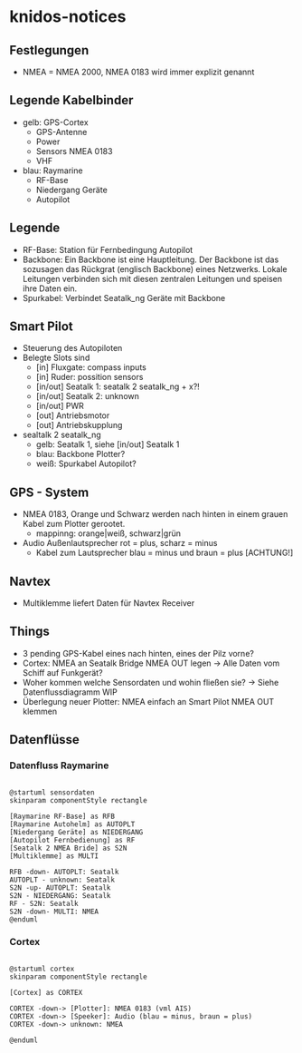 # knidos-notices
## Festlegungen
- NMEA = NMEA 2000, NMEA 0183 wird immer explizit genannt

## Legende Kabelbinder
- gelb: GPS-Cortex
    - GPS-Antenne
    - Power
    - Sensors NMEA 0183
    - VHF
- blau: Raymarine
    - RF-Base
    - Niedergang Geräte
    - Autopilot

## Legende
- RF-Base: Station für Fernbedingung Autopilot
- Backbone: Ein Backbone ist eine Hauptleitung. Der Backbone ist das sozusagen das Rückgrat (englisch Backbone) eines Netzwerks. Lokale Leitungen verbinden sich mit diesen zentralen Leitungen und speisen ihre Daten ein.
- Spurkabel: Verbindet Seatalk_ng Geräte mit Backbone

## Smart Pilot
- Steuerung des Autopiloten
- Belegte Slots sind
    - [in] Fluxgate: compass inputs
    - [in] Ruder: possition sensors
    - [in/out] Seatalk 1: seatalk 2 seatalk_ng + x?!
    - [in/out] Seatalk 2: unknown
    - [in/out] PWR
    - [out] Antriebsmotor
    - [out] Antriebskupplung
- sealtalk 2 seatalk_ng
    - gelb: Seatalk 1, siehe [in/out] Seatalk 1
    - blau: Backbone Plotter?
    - weiß: Spurkabel Autopilot?


## GPS - System
- NMEA 0183, Orange und Schwarz werden nach hinten in einem grauen Kabel zum Plotter gerootet.
    - mappinng: orange|weiß, schwarz|grün
- Audio Außenlautsprecher rot = plus, scharz = minus
    - Kabel zum Lautsprecher blau = minus und braun = plus [ACHTUNG!]

## Navtex
- Multiklemme liefert Daten für Navtex Receiver

## Things
- 3 pending GPS-Kabel eines nach hinten, eines der Pilz vorne?
- Cortex: NMEA an Seatalk Bridge NMEA OUT legen -> Alle Daten vom Schiff auf Funkgerät?
- Woher kommen welche Sensordaten und wohin fließen sie? -> Siehe Datenflussdiagramm WIP
- Überlegung neuer Plotter: NMEA einfach an Smart Pilot NMEA OUT klemmen

## Datenflüsse

### Datenfluss Raymarine
```plantuml

@startuml sensordaten
skinparam componentStyle rectangle

[Raymarine RF-Base] as RFB
[Raymarine Autohelm] as AUTOPLT
[Niedergang Geräte] as NIEDERGANG
[Autopilot Fernbedienung] as RF
[Seatalk 2 NMEA Bride] as S2N
[Multiklemme] as MULTI

RFB -down- AUTOPLT: Seatalk
AUTOPLT - unknown: Seatalk
S2N -up- AUTOPLT: Seatalk
S2N - NIEDERGANG: Seatalk
RF - S2N: Seatalk
S2N -down- MULTI: NMEA
@enduml

```

### Cortex
```plantuml

@startuml cortex
skinparam componentStyle rectangle

[Cortex] as CORTEX

CORTEX -down-> [Plotter]: NMEA 0183 (vml AIS)
CORTEX -down-> [Speeker]: Audio (blau = minus, braun = plus)
CORTEX -down-> unknown: NMEA

@enduml

```
